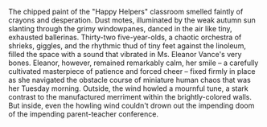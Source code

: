 The chipped paint of the "Happy Helpers" classroom smelled faintly of crayons and desperation.  Dust motes, illuminated by the weak autumn sun slanting through the grimy windowpanes, danced in the air like tiny, exhausted ballerinas.  Thirty-two five-year-olds, a chaotic orchestra of shrieks, giggles, and the rhythmic thud of tiny feet against the linoleum, filled the space with a sound that vibrated in Ms. Eleanor Vance's very bones.  Eleanor, however, remained remarkably calm, her smile – a carefully cultivated masterpiece of patience and forced cheer – fixed firmly in place as she navigated the obstacle course of miniature human chaos that was her Tuesday morning.  Outside, the wind howled a mournful tune, a stark contrast to the manufactured merriment within the brightly-colored walls.  But inside, even the howling wind couldn't drown out the impending doom of the impending parent-teacher conference.
